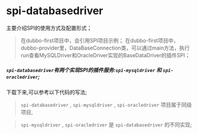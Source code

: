 # spi-databasedriver
主要介绍SPI的使用方式及配置形式；
>在dubbo-first项目中，会引用SPI项目示例；
>在dubbo-first项目中，dubbo-provider里，DataBaseConnection类，可以通过main方法，执行run查看MySQLDriver和OracleDriver实现的BaseDataDriver的插件SPI；

##### ``spi-databasedriver``有两个实现SPI的插件服务:``spi-mysqldriver`` 和 ``spi-oracledriver``;

下载下来,可以参考以下代码的写法;

>  ``spi-databasedriver`` ,   ``spi-mysqldriver`` ,  ``spi-oracledriver`` 项目属于同级项目,

>  ``spi-mysqldriver`` ,  ``spi-oracledriver`` 是 ``spi-databasedriver`` 的不同实现;